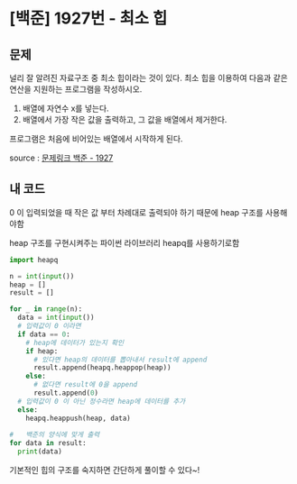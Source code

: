 # [백준] 1927번 - **최소 힙** 

## 문제

널리 잘 알려진 자료구조 중 최소 힙이라는 것이 있다. 최소 힙을 이용하여 다음과 같은 연산을 지원하는 프로그램을 작성하시오.

1. 배열에 자연수 x를 넣는다.
2. 배열에서 가장 작은 값을 출력하고, 그 값을 배열에서 제거한다.

프로그램은 처음에 비어있는 배열에서 시작하게 된다.

source : [문제링크 백준 - 1927](https://www.acmicpc.net/problem/1927)

## 내 코드

0 이 입력되었을 때 작은 값 부터 차례대로 출력되야 하기 때문에 heap 구조를 사용해야함

heap 구조를 구현시켜주는 파이썬 라이브러리 heapq를 사용하기로함 

```python
import heapq

n = int(input())
heap = []
result = []

for _ in range(n):
  data = int(input())
  # 입력값이 0 이라면
  if data == 0:
    # heap에 데이터가 있는지 확인
    if heap:
      # 있다면 heap의 데이터를 뽑아내서 result에 append
      result.append(heapq.heappop(heap))
    else:
      # 없다면 result에 0을 append
      result.append(0)
  # 입력값이 0 이 아닌 정수라면 heap에 데이터를 추가
  else:
    heapq.heappush(heap, data)
    
#	백준의 양식에 맞게 출력  
for data in result:
  print(data)
```

기본적인 힙의 구조를 숙지하면 간단하게 풀이할 수 있다~!